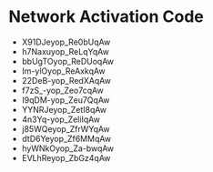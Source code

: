 # Network Activation Code
* X91DJeyop_Re0bUqAw
* h7Naxuyop_ReLqYqAw
* bbUgTOyop_ReDUoqAw
* Im-ylOyop_ReAxkqAw
* 22DeB-yop_RedXAqAw
* f7zS_-yop_Zeo7cqAw
* I9qDM-yop_Zeu7QqAw
* YYNRJeyop_ZetI8qAw
* 4n3Yq-yop_ZeliIqAw
* j85WQeyop_ZfrWYqAw
* dtD6Yeyop_Zf6MMqAw
* hyWNkOyop_Za-bwqAw
* EVLhReyop_ZbGz4qAw